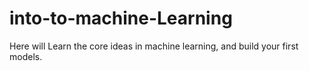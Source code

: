 # into-to-machine-Learning
Here will Learn the core ideas in machine learning, and build your first models.
